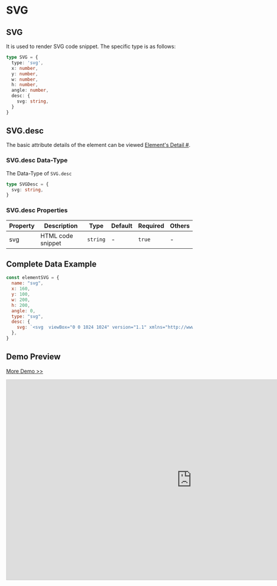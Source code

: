 # SVG

## SVG

It is used to render SVG code snippet. The specific type is as follows:

```ts
type SVG = {
  type: 'svg',
  x: number,
  y: number,
  w: number,
  h: number,
  angle: number,
  desc: {
    svg: string,
  }
}
```

## SVG.desc

The basic attribute details of the element can be viewed [Element's Detail
#](./info.md#element-s-detail).

### SVG.desc Data-Type

The Data-Type of `SVG.desc`

```ts
type SVGDesc = {
  svg: string,
}
```

### SVG.desc Properties


|Property|Description|Type|Default|Required|Others|
|--|--|--|--|--|--|
| svg | HTML code snippet |`string`| - | `true` | - |


## Complete Data Example

```js
const elementSVG = {
  name: "svg",
  x: 160,
  y: 100,
  w: 200,
  h: 200,
  angle: 0,
  type: "svg",
  desc: {
    svg: `<svg  viewBox="0 0 1024 1024" version="1.1" xmlns="http://www.w3.org/2000/svg"  width="400" height="400"><path d="M512 1013.76c-277.11488 0-501.76-224.64512-501.76-501.76S234.88512 10.24 512 10.24s501.76 224.64512 501.76 501.76-224.64512 501.76-501.76 501.76z m0-51.02592c248.9344 0 450.73408-201.79968 450.73408-450.73408 0-248.9344-201.79968-450.73408-450.73408-450.73408-248.9344 0-450.73408 201.79968-450.73408 450.73408 0 248.9344 201.79968 450.73408 450.73408 450.73408zM456.9856 637.9008l295.45984-339.94752a26.4192 26.4192 0 0 1 37.59616-2.31936 28.32896 28.32896 0 0 1 3.10784 38.8608l-307.01568 380.38016a30.72 30.72 0 0 1-42.90048 4.84864L235.44832 556.2368a32.128 32.128 0 0 1-5.74976-44.6464 32.1536 32.1536 0 0 1 44.544-6.58944l182.74304 132.90496z" fill="#1890ff"></path></svg>`
  },
}
```


## Demo Preview

[More Demo >>](https://idrawjs.github.io/playground/?demo=elem-svg)

<iframe 
    src="https://idrawjs.github.io/playground/?demo=elem-svg&header=false&sider=false&default-editor-split=37" 
    width="1000" height="540" frameborder="no" border="0"
    style="border: 1px solid #cecece; margin: 0px auto;"
  ></iframe>